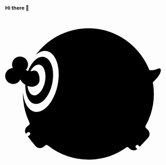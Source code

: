 ### Hi there 👋

<!--
**star22fall22/star22fall22** is a ✨ _special_ ✨ repository because its `README.md` (this file) appears on your GitHub profile.

Here are some ideas to get you started:

- 🔭 I’m currently working on ...
- 🌱 I’m currently learning ...
- 👯 I’m looking to collaborate on ...
- 🤔 I’m looking for help with ...
- 💬 Ask me about ...
- 📫 How to reach me: ...
- 😄 Pronouns: ...
- ⚡ Fun fact: ...
-->

<svg role="img" viewBox="0 0 24 24" xmlns="http://www.w3.org/2000/svg"><title>Plurk</title><path d="M12.9017 1.9056a10.0652 10.0652 0 00-7.8802 3.707 10.1803 10.1803 0 00-.283.357l.004-.003c.232-.196.473-.345.717-.445l.058-.023c.299-.112.602-.147.9-.088 1.4401.289 2.1901 2.6091 1.6751 5.1832-.515 2.574-2.1 4.4271-3.54 4.139-1.0101-.202-1.6781-1.405-1.8121-2.992v-.005.052c-.003.132-.003.266 0 .4v.073l.002.059c.005.149.013.296.024.443.005.067.012.134.019.2a10.0322 10.0322 0 00.961 3.4431c.06.126.03.276-.078.363l-.277.226a.906.906 0 00-.29.97c0 .006.003.01.006.017a.955.955 0 00.059.142l.05-.039.23-.174a.2612.2612 0 11.316.416l-.245.186-.037.028 1.177 1.4481a.91.91 0 001.275.131l.258-.21a.298.298 0 01.374 0 10.0502 10.0502 0 006.5272 2.181 10.0422 10.0422 0 005.5722-1.855.298.298 0 01.38.025l.163.156a.909.909 0 001.179.059l-.004-.004-.21-.197a.262.262 0 01.358-.382l.225.21 1.26-1.326a.91.91 0 00-.033-1.282l-.263-.25a.297.297 0 01-.054-.36 10.0602 10.0602 0 001.103-6.6712c.301-.278.853-.824 1.0691-1.292.231-.502.29-1.02-.323-.792-.476.177-.842.291-1.286.19-1.417-3.5932-4.8472-6.1932-8.8513-6.4002a9.7102 9.7102 0 00-.473-.014zM2.2645 6.2466a1.228 1.228 0 00-1.082 1.7641 1.23 1.23 0 10.754 2.236c.177-.124.306-.289.395-.47.186.342.46.627.778.823a5.5901 5.5901 0 00.017.6001c.102 1.228.62 2.16 1.401 2.316 1.114.223 2.34-1.21 2.738-3.2.3991-1.99-.181-3.7841-1.295-4.0071-.434-.087-.885.08-1.298.432-.45.383-.854.988-1.14 1.73-.01-.002-.02-.003-.03-.007-.14-.04-.215-.131-.312-.152a1.23 1.23 0 00-.926-2.065zm2.862 1.2441c.054 0 .107.004.16.015.726.143 1.104 1.312.844 2.608-.259 1.2981-1.058 2.2301-1.783 2.0851-.493-.098-.824-.67-.905-1.433.181.07.37.113.56.122.527.024.871-.154 1.14-.513.346-.465.084-1.753-.374-1.92-.356-.13-.567.027-.884.05.16-.298.351-.544.557-.72.219-.185.453-.292.686-.295z"/></svg>
